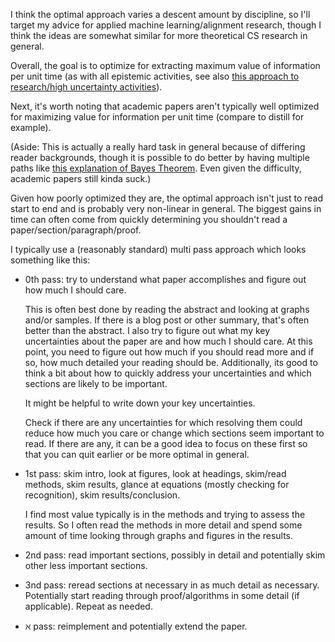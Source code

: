 I think the optimal approach varies a descent amount by discipline, so I'll
target my advice for applied machine learning/alignment research, though I
think the ideas are somewhat similar for more theoretical CS research in general.

Overall, the goal is to optimize for extracting maximum value of information
per unit time (as with all epistemic activities, see also [this approach to
research/high uncertainty activities][rsdp]). 

Next, it's worth noting that academic papers aren't typically well optimized
for maximizing value for information per unit time (compare to distill for
example).

(Aside: This is actually a really hard task in general because of differing
reader backgrounds, though it is possible to do better by having multiple paths
like [this explanation of Bayes Theorem][a_bayes]. Even given the difficulty,
academic papers still kinda suck.)

Given how poorly optimized they are, the optimal approach isn't just to read
start to end and is probably very non-linear in general. The biggest gains in
time can often come from quickly determining you shouldn't read a
paper/section/paragraph/proof.

I typically use a (reasonably standard) multi pass approach which looks
something like this:
- 0th pass: try to understand what paper accomplishes and figure out how much
  I should care.  

  This is often best done by reading the abstract and looking at graphs and/or
  samples.  If there is a blog post or other summary, that's often better than
  the abstract.  I also try to figure out what my key uncertainties about the
  paper are and how much I should care.  At this point, you need to figure out
  how much if you should read more and if so, how much detailed your reading
  should be.  Additionally, its good to think a bit about how to quickly
  address your uncertainties and which sections are likely to be important.

  It might be helpful to write down your key uncertainties.

  Check if there are any uncertainties for which resolving them could reduce
  how much you care or change which sections seem important to read. If there
  are any, it can be a good idea to focus on these first so that you can quit
  earlier or be more optimal in general.

- 1st pass: skim intro, look at figures, look at headings, skim/read methods,
  skim results, glance at equations (mostly checking for recognition), skim
  results/conclusion.

  I find most value typically is in the methods and trying to assess the
  results. So I often read the methods in more detail and spend some amount of
  time looking through graphs and figures in the results.

- 2nd pass: read important sections, possibly in detail and potentially skim
  other less important sections.
- 3nd pass: reread sections at necessary in as much detail as necessary.
  Potentially start reading through proof/algorithms in some detail (if
  applicable). Repeat as needed.
- ℵ pass: reimplement and potentially extend the paper.
 

 [rsdp]: https://cs.stanford.edu/~jsteinhardt/ResearchasaStochasticDecisionProcess.html
 [a_bayes]: https://arbital.com/p/bayes_rule
